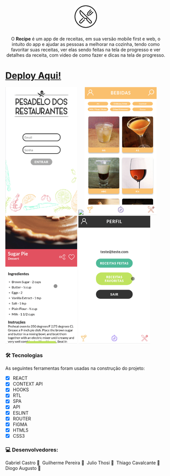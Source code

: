 <h1 align="center"><img height="70" src="public/favicon.ico"></h1>
 <p align="center">O <strong>Recipe</strong> é um app de de receitas, em sua versão mobile first e web, o intuito do app e ajudar as pessoas a melhorar na cozinha, tendo como favoritar suas receitas, ver elas sendo feitas na tela de progresso e ver detalhes da receita, com video de como fazer e dicas na tela de progresso.</p>  
<h1>
 <a href="https://recipe-beta.vercel.app/">Deploy Aqui!</a>
</h1>

<p float="left">
<img height="400" src="src/images/gifs/login.gif">
<img height="400" src="src/images/gifs/main.gif">
<img height="400" src="src/images/gifs/detaildrink.gif">
<img height="400" src="src/images/gifs/progress.gif">
<img height="400" src="src/images/gifs/favs.gif">
</p>

### 🛠 Tecnologias

As seguintes ferramentas foram usadas na construção do projeto:

- [x] REACT
- [x] CONTEXT API
- [x] HOOKS
- [x] RTL
- [x] SPA
- [x] API
- [x] ESLINT
- [x] ROUTER
- [x] FIGMA
- [x] HTML5
- [x] CSS3

### 💻 Desenvolvedores:

<p float="left">
<a width="50px;">
Gabriel Castro 🥇  
    <img src="https://avatars.githubusercontent.com/u/61993679?s=460&u=970a557bb6ad3bf6ff644dc20d5b6d3cdd753a93&v=4" width="50px;" alt=""/>  
</a>  
<a width="50px;">  
 Guilherme Pereira 🥇  
 <img src="https://avatars.githubusercontent.com/u/80548984?v=4" width="50px;" alt=""/>   
</a>
<a width="50px;">
 Julio Thosi 🥇  
    <img src="https://avatars.githubusercontent.com/u/74427996?v=4" width="50px;" alt=""/>  
</a>  
<a width="50px;">   
 Thiago Cavalcante 🥇  
    <img src="https://avatars.githubusercontent.com/u/80548626?v=4" width="50px;" alt=""/>    
</a>
<a width="50px;">
 Diogo Augusto 🥇  
    <img src="https://avatars.githubusercontent.com/u/75286313?v=4" width="50px;" alt=""/>  
</a>
</p>
 
